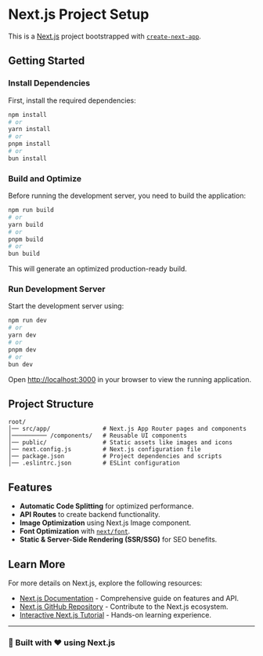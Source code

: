 # Next.js Project Setup

This is a [Next.js](https://nextjs.org) project bootstrapped with [`create-next-app`](https://nextjs.org/docs/app/api-reference/cli/create-next-app).

## Getting Started

### Install Dependencies

First, install the required dependencies:

```bash
npm install
# or
yarn install
# or
pnpm install
# or
bun install
```

### Build and Optimize

Before running the development server, you need to build the application:

```bash
npm run build
# or
yarn build
# or
pnpm build
# or
bun build
```

This will generate an optimized production-ready build.

### Run Development Server

Start the development server using:

```bash
npm run dev
# or
yarn dev
# or
pnpm dev
# or
bun dev
```

Open [http://localhost:3000](http://localhost:3000) in your browser to view the running application.

## Project Structure

```
root/
│── src/app/               # Next.js App Router pages and components
│────────── /components/   # Reusable UI components
│── public/                # Static assets like images and icons
│── next.config.js         # Next.js configuration file
│── package.json           # Project dependencies and scripts
│── .eslintrc.json         # ESLint configuration
```

## Features

- **Automatic Code Splitting** for optimized performance.
- **API Routes** to create backend functionality.
- **Image Optimization** using Next.js Image component.
- **Font Optimization** with [`next/font`](https://nextjs.org/docs/app/building-your-application/optimizing/fonts).
- **Static & Server-Side Rendering (SSR/SSG)** for SEO benefits.

## Learn More

For more details on Next.js, explore the following resources:

- [Next.js Documentation](https://nextjs.org/docs) - Comprehensive guide on features and API.
- [Next.js GitHub Repository](https://github.com/vercel/next.js) - Contribute to the Next.js ecosystem.
- [Interactive Next.js Tutorial](https://nextjs.org/learn) - Hands-on learning experience.

---

### 🚀 Built with ❤️ using Next.js

